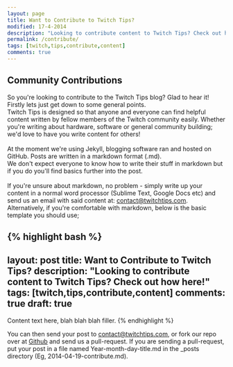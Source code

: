 ```yaml
---
layout: page
title: Want to Contribute to Twitch Tips?
modified: 17-4-2014
description: "Looking to contribute content to Twitch Tips? Check out how here!"
permalink: /contribute/
tags: [twitch,tips,contribute,content]
comments: true
---
```


## Community Contributions
So you're looking to contribute to the Twitch Tips blog? Glad to hear it!    
Firstly lets just get down to some general points.
<br>
Twitch Tips is designed so that anyone and everyone can find helpful content written by fellow members of the Twitch community easily. Whether you're writing about hardware, software or general community building; we'd love to have you write content for others!    
<br>
At the moment we're using Jekyll, blogging software ran and hosted on GitHub. Posts are written in a markdown format (.md).    
We don't expect everyone to know how to write their stuff in markdown but if you do you'll find basics further into the post.
<br>     
If you're unsure about markdown, no problem - simply write up your content in a normal word processor (Sublime Text, Google Docs etc) and send us an email with said content at: [contact@twitchtips.com](mailto:contact@twitchtips.com).
<br>
Alternatively, if you're comfortable with markdown, below is the basic template you should use;

{% highlight bash %}
---
layout: post
title: Want to Contribute to Twitch Tips?
description: "Looking to contribute content to Twitch Tips? Check out how here!"
tags: [twitch,tips,contribute,content]
comments: true
draft: true
---

Content text here, blah blah blah filler.
{% endhighlight %}

You can then send your post to [contact@twitchtips.com](mailto:contact@twitchtips.com), or fork our repo over at [Github](http://github.com/TwitchTips/twitchtips) and send us a pull-request. If you are sending a pull-request, put your post in a file named Year-month-day-title.md in the _posts directory (Eg, 2014-04-19-contribute.md).

